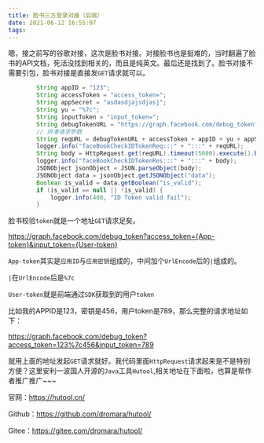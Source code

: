 ```yaml
---
title: 脸书三方登录对接（后端）
date: 2021-06-12 16:55:07
tags:
---
```


嗯，接之前写的谷歌对接，这次是脸书对接。对接脸书也是挺难的，当时翻遍了脸书的API文档，死活没找到相关的，而且是纯英文。最后还是找到了。脸书对接不需要引包，脸书对接是直接发`GET`请求就可以。



```java
        String appID = "123";
        String accessToken = "access_token=";
        String appSecret = "asdasdjajsdjasj";
        String yu = "%7c";
        String inputToken = "input_token=";
        String debugTokenURL = "https://graph.facebook.com/debug_token?";
        // 拼凑请求参数
        String reqURL = debugTokenURL + accessToken + appID + yu + appSecret + "&" + inputToken + reqVO.getIDToken();
        logger.info("faceBookCheckIDTokenReq:::" + ":::" + reqURL);
        String body = HttpRequest.get(reqURL).timeout(5000).execute().body();
        logger.info("faceBookCheckIDTokenRes:::" + ":::" + body);
        JSONObject jsonObject = JSON.parseObject(body);
        JSONObject data = jsonObject.getJSONObject("data");
        Boolean is_valid = data.getBoolean("is_valid");
        if (is_valid == null || !is_valid) {
            logger.info(400, "ID Token valid fail");
        }
```



脸书校验`token`就是一个地址`GET`请求足矣。

https://graph.facebook.com/debug_token?access_token={App-token}&input_token={User-token}



`App-token`其实是`应用ID`与`应用密钥`组成的，中间加个`UrlEncode`后的`|`组成的。

`|`在`UrlEncode`后是`%7c`



`User-token`就是前端通过`SDK`获取到的用户`token`



比如我的APPID是123，密钥是456，用户token是789，那么完整的请求地址如下：

https://graph.facebook.com/debug_token?access_token=123%7c456&input_token=789



就用上面的地址发起`GET`请求就好。我代码里面`HttpRequest`请求起来是不是特别方便？这里安利一波国人开源的`Java`工具`Hutool`,相关地址在下面啦，也算是帮作者推广推广~~~



官网：https://hutool.cn/

Github：https://github.com/dromara/hutool/

Gitee：https://gitee.com/dromara/hutool/

